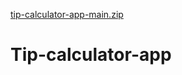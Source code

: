 [tip-calculator-app-main.zip](https://github.com/natashanac/Tip-calculator-app/files/7115910/tip-calculator-app-main.zip)
# Tip-calculator-app
